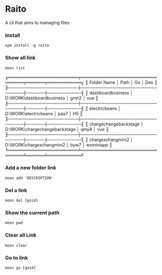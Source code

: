# Raito
A cli that aims to managing files

### Install
```
npm install -g raito
```
### Show all link
```
moon list
```
╔═══════════════════════╤═══════════════════════════════╤══════╤═══════════╗
║ Folder Name           │ Path                          │ Go   │ Des       ║
╟───────────────────────┼───────────────────────────────┼──────┼───────────╢
║ dashboardbusiness     │ D:\WORK\dashboardbusiness     │ gmh2 │ vue       ║
╟───────────────────────┼───────────────────────────────┼──────┼───────────╢
║ electricbeans         │ D:\WORK\electricbeans         │ paa7 │ H5        ║
╟───────────────────────┼───────────────────────────────┼──────┼───────────╢
║ chargechangebackstage │ D:\WORK\chargechangebackstage │ qmy8 │ vue       ║
╟───────────────────────┼───────────────────────────────┼──────┼───────────╢
║ chargexchangmini2     │ D:\WORK\chargexchangmini2     │ byw7 │ wxminiapp ║
╚═══════════════════════╧═══════════════════════════════╧══════╧═══════════╝

### Add a new folder link
```
moon add 'DESCRIPTION'
```
### Del a link
```
moon del [goid]
```
### Show the current path
```
moon pwd
```
### Clear all Link
```
moon clear
```
### Go to link
```
moon go [goid]
```
